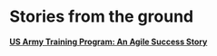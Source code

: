 # Stories from the ground

**[US Army Training Program: An Agile Success Story](https://github.com/booz-allen-hamilton/agile-playbook/blob/master/stories/USArmyTrainingProgram.md)**
